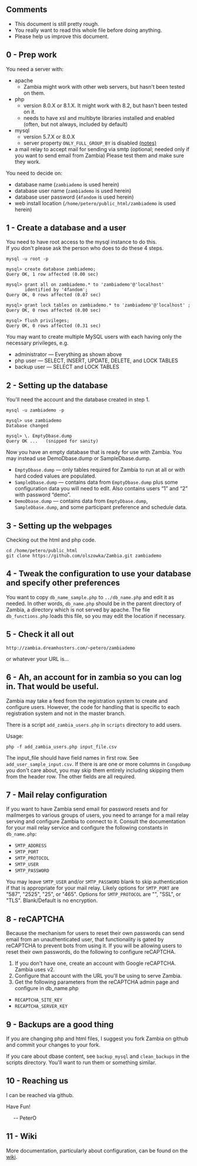 ## Comments
  - This document is still pretty rough.
  - You really want to read this whole file before doing anything.
  - Please help us improve this document. 

## 0 - Prep work

You need a server with: 
  - apache
     - Zambia might work with other web servers, but hasn't been tested on them.
  - php
     - version 8.0.X or 8.1.X.  It might work with 8.2, but hasn't been tested on it. 
     - needs to have xsl and multibyte libraries installed and enabled
       (often, but not always, included by default)
  - mysql
    - version 5.7.X or 8.0.X
    - server property `ONLY_FULL_GROUP_BY` is disabled
[(notes)](https://github.com/olszowka/Zambia/wiki/MySQL-Issue----ONLY_FULL_GROUP_BY)
  - a mail relay to accept mail for sending via smtp
       (optional; needed only if you want to send email from Zambia)
Please test them and make sure they work.  

You need to decide on: 
  - database name          (`zambiademo` is used herein)
  - database user name     (`zambiademo` is used herein)
  - database user password (`4fandom` is used herein)
  - web install location   (`/home/petero/public_html/zambiademo` is used herein)

## 1 -  Create a database and a user

You need to have root access to the mysql instance to do this.   
If you don't please ask the person who does to do these 4 steps. 

    mysql -u root -p

    mysql> create database zambiademo;
    Query OK, 1 row affected (0.00 sec)

    mysql> grant all on zambiademo.* to 'zambiademo'@'localhost' 
           identified by '4fandom'; 
    Query OK, 0 rows affected (0.07 sec)

    mysql> grant lock tables on zambiademo.* to 'zambiademo'@'localhost' ;
    Query OK, 0 rows affected (0.00 sec)

    mysql> flush privileges;
    Query OK, 0 rows affected (0.31 sec)

You may want to create multiple MySQL users with each having only the necessary privileges, e.g.

 - administrator — Everything as shown above
 - php user — SELECT, INSERT, UPDATE, DELETE, and LOCK TABLES
 - backup user — SELECT and LOCK TABLES

## 2 -  Setting up the database 

You'll need the account and the database created in step 1. 

    mysql -u zambiademo -p

    mysql> use zambiademo
    Database changed

    mysql> \. EmptyDbase.dump
    Query OK ...   (snipped for sanity)

Now you have an empty database that is ready for use with Zambia.  You may instead
use DemoDbase.dump or SampleDbase.dump.
 - `EmptyDbase.dump` — only tables required for Zambia to run at all or with hard coded values are populated.
 - `SampleDbase.dump` — contains data from `EmptyDbase.dump` plus some configuration data you will need to edit.  Also contains users “1” and “2” with password “demo”.
 - `DemoDbase.dump` — contains data from `EmptyDbase.dump`, `SampleDbase.dump`, and some participant preference and schedule data.

## 3 - Setting up the webpages 

Checking out the html and php code. 

    cd /home/petero/public_html
    git clone https://github.com/olszowka/Zambia.git zambiademo

## 4 - Tweak the configuration to use your database and specify other preferences

You want to copy `db_name_sample.php` to `../db_name.php` and edit it as needed.  In other words, `db_name.php` should be in the parent
directory of Zambia, a directory which is not served by apache.  The file
`db_functions.php` loads this file, so you may edit the location if necessary.

## 5 -  Check it all out

    http://zambia.dreamhosters.com/~petero/zambiademo 

or whatever your URL is... 

## 6 - Ah, an account for in zambia so you can log in.  That would be useful.

Zambia may take a feed from the registration system to create and configure users.  However, the
code for handling that is specific to each registration system and not in the master branch. 

There is a script `add_zambia_users.php` in `scripts` directory to add users.

Usage:

    php -f add_zambia_users.php input_file.csv

The input_file should have field names in first row.  See `add_user_sample_input.csv`.  If there is are one or more
columns in `CongoDump` you don't care about, you may skip them entirely including skipping them from the header row. The
other fields are all required.

## 7 - Mail relay configuration

If you want to have Zambia send email for password resets and for mailmerges to various groups of users, you
need to arrange for a mail relay serving and configure Zambia to connect to it.  Consult the documentation for your
mail relay service and configure the following constants in `db_name.php`:

 - `SMTP_ADDRESS`
 - `SMTP_PORT`
 - `SMTP_PROTOCOL`
 - `SMTP_USER`
 - `SMTP_PASSWORD`
    
You may leave `SMTP_USER` and/or `SMTP_PASSWORD` blank to skip authentication if that is appropriate for your mail relay.
Likely options for `SMTP_PORT` are "587", "2525", "25", or "465".
Options for `SMTP_PROTOCOL` are "", "SSL", or "TLS".  Blank/Default is no encryption.

## 8 - reCAPTCHA

Because the mechanism for users to reset their own passwords can send email from an unauthenticated user,
that functionality is gated by reCAPTCHA to prevent bots from using it. If you will be allowing users to
reset their own passwords, do the following to configure reCAPTCHA.
 1. If you don't have one, create an account with Google reCAPTCHA. Zambia uses v2.
 2. Configure that account with the URL you'll be using to serve Zambia.
 3. Get the following parameters from the reCAPTCHA admin page and configure in db_name.php
   - `RECAPTCHA_SITE_KEY`
   - `RECAPTCHA_SERVER_KEY`

## 9 - Backups are a good thing 

If you are changing php and html files, I suggest you fork Zambia on github and commit your changes to your fork.

If you care about dbase content, see `backup_mysql` and `clean_backups` in the 
scripts directory.  You'll want to run them or something similar.   

## 10 - Reaching us

I can be reached via github.

   Have Fun!

&nbsp;&nbsp;&nbsp;&nbsp;&nbsp;-- PeterO

## 11 - Wiki

More documentation, particularly about configuration, can be found on the [wiki](https://github.com/olszowka/Zambia/wiki).
